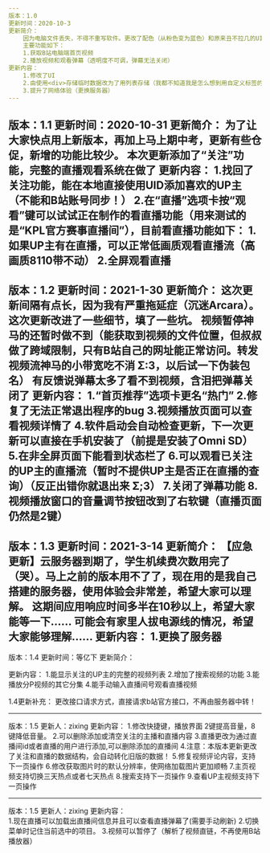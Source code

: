 ```yaml
---
版本：1.0
更新时间：2020-10-3
更新简介：
    因为电脑文件丢失，不得不重写软件。更改了配色（从粉色变为蓝色）和原来丑不拉几的UI，增加了可用左右键操作的顶栏。提升了代码的可维护性。
    主要功能如下：
    1.获取B站电脑端首页视频
    2.播放视频和观看弹幕（透明度不可调，弹幕无法关闭）
更新内容：
    1.修改了UI
    2.由使用<div>存储临时数据改为了用列表存储（我都不知道我是怎么想到用自定义标签的阴间方法的……）
    3.提升了网络体验（更换服务器）
---
```

版本：1.1
更新时间：2020-10-31
更新简介：
    为了让大家快点用上新版本，再加上马上期中考，更新有些仓促，新增的功能比较少。
    本次更新添加了“关注”功能，完整的直播观看系统在做了
更新内容：
    1.找回了关注功能，能在本地直接使用UID添加喜欢的UP主（不能和B站账号同步！）
    2.在“直播”选项卡按“观看”键可以试试正在制作的看直播功能（用来测试的是“KPL官方赛事直播间”），目前看直播功能如下：
        1.如果UP主有在直播，可以正常低画质观看直播流（高画质8110带不动）
        2.全屏观看直播
---
版本：1.2
更新时间：2021-1-30
更新简介：
    这次更新间隔有点长，因为我有严重拖延症（沉迷Arcara）。这次更新改进了一些细节，填了一些坑。
    视频暂停神马的还暂时做不到（能获取到视频的文件位置，但叔叔做了跨域限制，只有B站自己的网址能正常访问。转发视频流神马的小带宽吃不消 Σ:3，以后试一下伪装包名）
    有反馈说弹幕太多了看不到视频，含泪把弹幕关闭了
更新内容：
    1.“首页推荐”选项卡更名“热门”
    2.修复了无法正常退出程序的bug
    3.视频播放页面可以查看视频详情了
    4.软件启动会自动检查更新，下一次更新可以直接在手机安装了（前提是安装了Omni SD）
    5.在非全屏页面下能看到状态栏了
    6.可以观看已关注的UP主的直播流（暂时不提供UP主是否正在直播的查询）（反正出错你就退出来 Σ;3）
    7.关闭了弹幕功能
    8.视频播放窗口的音量调节按钮改到了右软键（直播页面仍然是2键）
---
版本：1.3
更新时间：2021-3-14
更新简介：
    【应急更新】云服务器到期了，学生机续费次数用完了（哭）。马上之前的版本用不了了，现在用的是我自己搭建的服务器，使用体验会非常差，希望大家可以理解。
    这期间应用响应时间多半在10秒以上，希望大家能等一下……
    可能会有家里人拔电源线的情况，希望大家能够理解……
更新内容：
    1.更换了服务器
---
版本：1.4
更新时间：等亿下
更新简介：
    
更新内容：
    1.能显示关注的UP主的完整的视频列表
    2.增加了搜索视频的功能
    3.能播放分P视频的其它分集
    4.能手动输入直播间号观看直播视频
	
1.4更新补充：
	更改接口请求方式，直接请求b站官方接口，不再由服务器中转！

---
版本：1.5
更新人：zixing
更新内容： 
	1.修改快捷键，播放界面 2键提高音量，8键降低音量。
	2.可以删除添加或清空关注的主播和直播内容
	3.直播更改为通过直播间id或者直播的用户进行添加,可以删除添加的直播间
	4.注意：本版本更新更改了关注和直播的数据结构，会自动转化旧版的数据！
	5.修复视频评论内容，支持下一页操作
	6.修改获取图片时的默认分辨率，使网络加载图片更加顺畅
	7.主页视频支持切换三天热点或者七天热点
	8.搜索支持下一页操作
	9.查看UP主视频支持下一页操作
	
---
版本：1.5
更新人：zixing
更新内容： 	
	1.现在直播可以加载出直播间信息并且可以查看直播弹幕了(需要手动刷新)
	2.切换菜单时记住当前选中的项目。
	3.视频可以暂停了（解析了视频直链，不再使用B站播放器）
	

